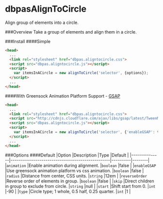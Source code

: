 dbpasAlignToCircle
==================

Align group of elements into a circle.

###Overview
Take a group of elements and align them in a circle.

###Install
####Simple
```html
<head>
  ...
  <link rel="stylesheet" href="dbpas.aligntocircle.css">
  <script src="dbpas.aligntocircle.js"></script>
  <script>
    var itemsInACircle = new alignToCircle('selector', {options});
  </script>
  ...
</head>
```
####With Greensock Animation Platform Support - [GSAP](http://www.greensock.com/gsap-js/)
```html
<head>
  ...
  <link rel="stylesheet" href="dbpas.aligntocircle.css">
  <script src="http://cdnjs.cloudflare.com/ajax/libs/gsap/latest/TweenMax.min.js"></script>
  <script src="dbpas.aligntocircle.js"></script>
  <script>
    var itemsInACircle = new alignToCircle('selector', {'enableGSAP': true});
  </script>
  ...
</head>
```

###Options
####Default
|Option         |Description                                        |Type      |Default |
|---------------|---------------------------------------------------|----------|--------|
|`animation`    |Enable animation during alignment.                 |`boolean` |false   |
|`enableGSAP`   |Use greensock animation platform vs css animation. |`boolean` |false   |
|`radius`       |Distance from center, CSS units.                   |`string`  |12em    |
|`reverseOrder` |Reverse order of elements in group.                |`boolean` |false   |
|`skip`         |Direct children in group to exclude from circle.   |`string`  |null    |
|`start`        |Shift start from 0.                                |`int`     |-90     |
|`type`         |Circle type; 1 whole, 0.5 half, 0.25 quarter.      |`int`     |1       |
